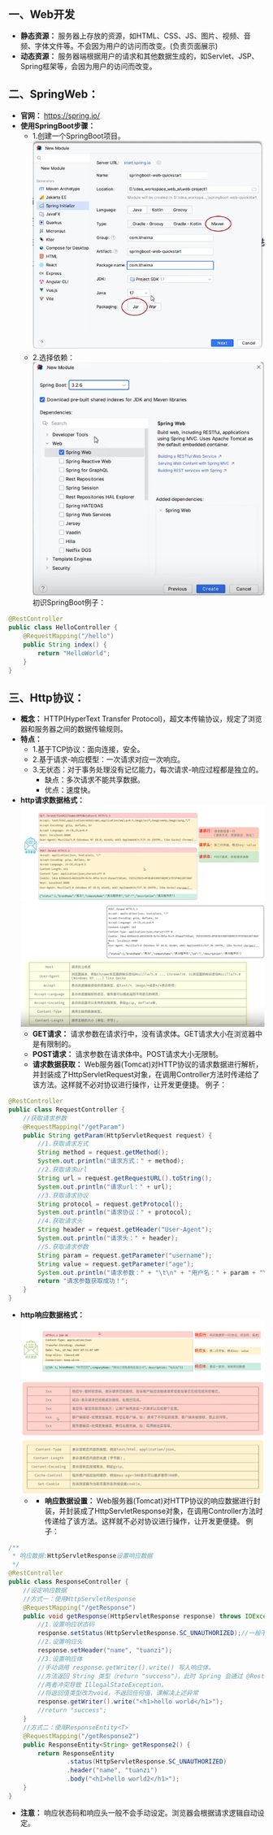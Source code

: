 ## 一、Web开发
* **静态资源：** 服务器上存放的资源，如HTML、CSS、JS、图片、视频、音频、字体文件等。不会因为用户的访问而改变。(负责页面展示)
* **动态资源：** 服务器端根据用户的请求和其他数据生成的，如Servlet、JSP、Spring框架等，会因为用户的访问而改变。
## 二、SpringWeb：
* **官网：** https://spring.io/
* **使用SpringBoot步骤：**
  * 1.创建一个SpringBoot项目。
   ![1748352290662](image/Web基础/1748352290662.png)
  * 2.选择依赖：
   ![1748352327096](image/Web基础/1748352327096.png)
初识SpringBoot例子：
```java
@RestController
public class HelloController {
    @RequestMapping("/hello")
    public String index() {
        return "HelloWorld";
    }
}
```
## 三、Http协议：
* **概念：** HTTP(HyperText Transfer Protocol)，超文本传输协议，规定了浏览器和服务器之间的数据传输规则。
* **特点：**
  * 1.基于TCP协议：面向连接，安全。
  * 2.基于请求-响应模型：一次请求对应一次响应。
  * 3.无状态：对于事务处理没有记忆能力，每次请求-响应过程都是独立的。
    * 缺点：多次请求不能共享数据。
    * 优点：速度快。
* **http请求数据格式：**
![1748357006480](image/Web基础/1748357006480.png)
![1748356680311](image/Web基础/1748356680311.png)
  * **GET请求：** 请求参数在请求行中，没有请求体。GET请求大小在浏览器中是有限制的。
  * **POST请求：** 请求参数在请求体中。POST请求大小无限制。 
  * **请求数据获取：** Web服务器(Tomcat)对HTTP协议的请求数据进行解析，并封装成了HttpServletRequest对象，在调用Controller方法时传递给了该方法。这样就不必对协议进行操作，让开发更便捷。
例子：
```java
@RestController
public class RequestController {
    //获取请求参数
    @RequestMapping("/getParam")
    public String getParam(HttpServletRequest request) {
        //1.获取请求方式
        String method = request.getMethod();
        System.out.println("请求方式：" + method);
        //2.获取请求url
        String url = request.getRequestURL().toString();
        System.out.println("请求url：" + url);
        //3.获取请求协议
        String protocol = request.getProtocol();
        System.out.println("请求协议：" + protocol);
        //4.获取请求头
        String header = request.getHeader("User-Agent");
        System.out.println("请求头：" + header);
        //5.获取请求参数
        String param = request.getParameter("username");
        String value = request.getParameter("age");
        System.out.println("请求参数：" + "\t\n" + "用户名：" + param + "\t\n" + "年龄：" + value);
        return "请求参数获取成功！";
    }
}
```
* **http响应数据格式：** 
  ![1748371663749](image/Web基础/1748371663749.png)
  ![1748371681713](image/Web基础/1748371681713.png)
  * * **响应数据设置：** Web服务器(Tomcat)对HTTP协议的响应数据进行封装，并封装成了HttpServletResponse对象，在调用Controller方法时传递给了该方法。这样就不必对协议进行操作，让开发更便捷。
例子：
```java
/**
 * 响应数据:HttpServletResponse设置响应数据
 */
@RestController
public class ResponseController {
    //设定响应数据
    //方式一：使用HttpServletResponse
    @RequestMapping("/getResponse")
    public void getResponse(HttpServletResponse response) throws IOException {
        //1.设置响应状态码
        response.setStatus(HttpServletResponse.SC_UNAUTHORIZED);//一般不指定状态码，由浏览器自动设定
        //2.设置响应头
        response.setHeader("name", "tuanzi");
        //3.设置响应体
        //手动调用 response.getWriter().write() 写入响应体。
        //方法返回 String 类型（return "success"），此时 Spring 会通过 @RestController 自动调用 getWriter() 再次写入返回值。
        //两者冲突导致 IllegalStateException。
        //将返回值类型改为void，不返回任何值，课解决上述异常
        response.getWriter().write("<h1>hello world</h1>");
        //return "success";
    }
    //方式二：使用ResponseEntity<T>
    @RequestMapping("/getResponse2")
    public ResponseEntity<String> getResponse2() {
        return ResponseEntity
                .status(HttpServletResponse.SC_UNAUTHORIZED)
                .header("name", "tuanzi")
                .body("<h1>hello world2</h1>");
    }
}
```
  * **注意：** 响应状态码和响应头一般不会手动设定。浏览器会根据请求逻辑自动设定。

 

